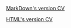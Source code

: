 [MarkDown's version CV](https://dark7lord.github.io/rsschool-cv/cv)

[HTML's version CV](https://dark7lord.github.io/rsschool-cv/)